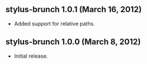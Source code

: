 ## stylus-brunch 1.0.1 (March 16, 2012)
* Added support for relative paths.

## stylus-brunch 1.0.0 (March 8, 2012)
* Initial release.
